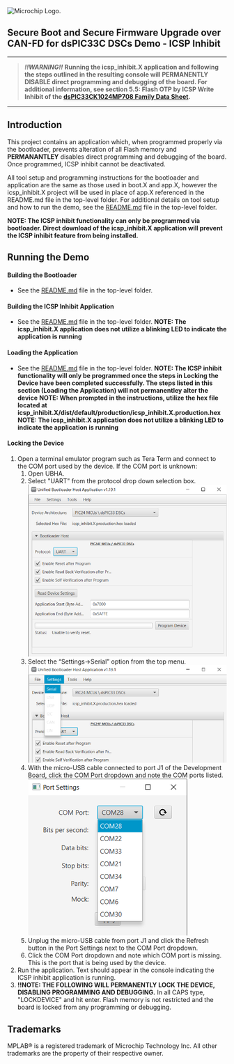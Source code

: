 <picture>
    <source media="(prefers-color-scheme: dark)" srcset="../images/microchip_logo_white_red.png">
	<source media="(prefers-color-scheme: light)" srcset="../images/microchip_logo_black_red.png">
    <img alt="Microchip Logo." src="../images/microchip_logo_black_red.png">
</picture>

## Secure Boot and Secure Firmware Upgrade over CAN-FD for dsPIC33C DSCs Demo - ICSP Inhibit
---
> **_!!WARNING!!_** 
**Running the icsp_inhibit.X application and following the steps outlined in the resulting console will PERMANENTLY DISABLE direct programming and debugging of the board. For additional information, see section 5.5: Flash OTP by ICSP Write Inhibit of the [dsPIC33CK1024MP708 Family Data Sheet](https://ww1.microchip.com/downloads/aemDocuments/documents/MCU16/ProductDocuments/DataSheets/dsPIC33CK1024MP710-Family-Data-Sheet-DS70005496.pdf).**

---

## Introduction
This project contains an application which, when programmed properly via the bootloader, prevents alteration of all Flash memory and **PERMANANTLEY** disables direct programming and debugging of the board. Once programmed, ICSP inhibit cannot be deactivated. 

All tool setup and programming instructions for the bootloader and application are the same as those used in boot.X and app.X, however the icsp_inhibit.X project will be used in place of app.X referenced in the README.md file in the top-level folder. For additional details on tool setup and how to run the demo, see the [README.md](../README.md) file in the top-level folder. 

**NOTE: The ICSP inhibit functionality can only be programmed via bootloader. Direct download of the icsp_inhibit.X application will prevent the ICSP inhibit feature from being installed.**

## Running the Demo

#### Building the Bootloader
* See the [README.md](../README.md) file in the top-level folder. 
    
#### Building the ICSP Inhibit Application
* See the [README.md](../README.md) file in the top-level folder. **NOTE: The icsp_inhibit.X application does not utilize a blinking LED to indicate the application is running** 

#### Loading the Application
* See the [README.md](../README.md) file in the top-level folder. 
**NOTE: The ICSP inhibit functionality will only be programmed once the steps in Locking the Device have been completed successfully. The steps listed in this section (Loading the Application) will not permanentley alter the device**
**NOTE: When prompted in the instructions, utilize the hex file located at icsp_inhibit.X/dist/default/production/icsp_inhibit.X.production.hex**
**NOTE: The icsp_inhibit.X application does not utilize a blinking LED to indicate the application is running** 

#### Locking the Device
1. Open a terminal emulator program such as Tera Term and connect to the COM port used by the device. If the COM port is unknown: 
    1. Open UBHA.
    2. Select "UART" from the protocol drop down selection box.<br>
    ![UBHA UART](./images/UBHA_UART.png)
    3. Select the “Settings->Serial” option from the top menu.<br>
    ![Serial Settings](./images/UBHA_Settings.png)
    4. With the micro-USB cable connected to port J1 of the Development Board, click the COM Port dropdown and note the COM ports listed.<br>
    ![COM Ports](./images/UBHA_COM_Ports.png)
    5. Unplug the micro-USB cable from port J1 and click the Refresh button in the Port Settings next to the COM Port dropdown.
    6. Click the COM Port dropdown and note which COM port is missing. This is the port that is being used by the device. 
2. Run the application. Text should appear in the console indicating the ICSP inhibit application is running. 
3. **!!NOTE: THE FOLLOWING WILL PERMANENTLY LOCK THE DEVICE, DISABLING PROGRAMMING AND DEBUGGING.** In all CAPS type, "LOCKDEVICE" and hit enter. Flash memory is not restricted and the board is locked from any programming or debugging.  

## Trademarks

MPLAB® is a registered trademark of Microchip Technology Inc. All other trademarks are the property of their respective owner.
